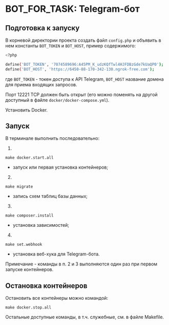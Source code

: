 # BOT_FOR_TASK: Telegram-бот

## Подготовка к запуску

В корневой директории проекта создать файл `config.php` и объявить в нем константы `BOT_TOKEN` и `BOT_HOST`, пример содержимого:
```bash
<?php

define('BOT_TOKEN', '7074589696:A45РM_K_udzKQfTwl4НJFDBzGde7kUaQP0');
define('BOT_HOST', 'https://6450-88-170-342-130.ngrok-free.com');
```
где `BOT_TOKEN` - токен доступа к API Telegram,
`BOT_HOST` название домена для приема входящих запросов.

Порт 12221 TCP должен быть открыт (его можно поменять на другой доступный в файле `docker/docker-compose.yml`).

Установить Docker.

## Запуск

В терминале выполнить последовательно:

1)
```
make docker.start.all
```
- запуск или первая установка контейнеров;
2)
```
make migrate
```
- запись схем таблиц базы данных;
3)
```
make composer.install
```
- установка зависимостей;
4)
```
make set.webhook
```
- установка веб-хука для Telegram-бота.

Примечание - команды в п. 2 и 3 выполняются один раз при первом запуске контейнеров.

## Остановка контейнеров

Остановить все контейнеры можно командой:
```
make docker.stop.all
```

Остальные доступные команды, в т.ч. служебные, см. в файле Makefile.

